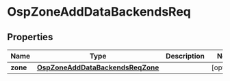 # OspZoneAddDataBackendsReq

## Properties
Name | Type | Description | Notes
------------ | ------------- | ------------- | -------------
**zone** | [**OspZoneAddDataBackendsReqZone**](OspZoneAddDataBackendsReqZone.md) |  |  [optional]
